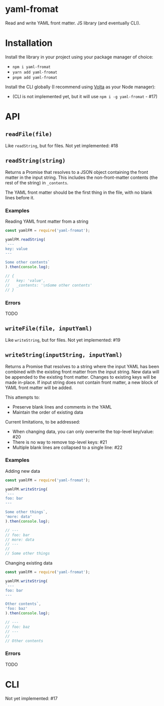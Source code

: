 # yaml-fromat

Read and write YAML front matter. JS library (and eventually CLI).

# Installation

Install the library in your project using your package manager of choice:

* `npm i yaml-fromat`
* `yarn add yaml-fromat`
* `pnpm add yaml-fromat`

Install the CLI globally (I recommend using [Volta](https://github.com/volta-cli/volta) as your Node manager):

* (CLI is not implemented yet, but it will use `npm i -g yaml-fromat` - #17)


# API

## `readFile(file)`

Like `readString`, but for files. Not yet implemented: #18

## `readString(string)`

Returns a Promise that resolves to a JSON object containing the front matter in the input string. This includes the non-front-matter contents (the rest of the string) in `_contents`.

The YAML front matter should be the first thing in the file, with no blank lines before it.

### Examples

Reading YAML front matter from a string

```javascript
const yamlFM = require('yaml-fromat');

yamlFM.readString(
`---
key: value
---

Some other contents`
).then(console.log);

// {
//   key: 'value',
//   _contents: '\nSome other contents'
// }
```

### Errors

TODO


## `writeFile(file, inputYaml)`

Like `writeString`, but for files. Not yet implemented: #19

## `writeString(inputString, inputYaml)`

Returns a Promise that resolves to a string where the input YAML has been combined with the existing front matter from the input string. New data will be appended to the existing front matter. Changes to existing keys will be made in-place. If input string does not contain front matter, a new block of YAML front matter will be added.

This attempts to:
* Preserve blank lines and comments in the YAML
* Maintain the order of existing data

Current limitations, to be addressed:
* When changing data, you can only overwrite the top-level key/value: #20
* There is no way to remove top-level keys: #21
* Multiple blank lines are collapsed to a single line: #22


### Examples

Adding new data

```javascript
const yamlFM = require('yaml-fromat');

yamlFM.writeString(
`---
foo: bar
---

Some other things`,
'more: data'
).then(console.log);

// ---
// foo: bar
// more: data
// ---
//
// Some other things
```

Changing existing data

```javascript
const yamlFM = require('yaml-fromat');

yamlFM.writeString(
`---
foo: bar
---

Other contents`,
'foo: baz'
).then(console.log);

// ---
// foo: baz
// ---
//
// Other contents
```

### Errors

TODO


# CLI

Not yet implemented: #17
